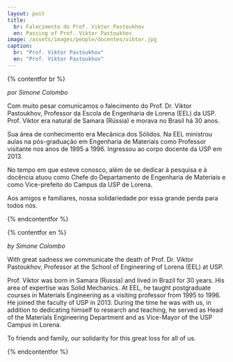 ```yaml
---
layout: post
title:
  br: Falecimento do Prof. Viktor Pastoukhov
  en: Passing of Prof. Viktor Pastoukhov
image: /assets/images/people/docentes/viktor.jpg
caption:
  br: "Prof. Viktor Pastoukhov"
  en: "Prof. Viktor Pastoukhov"
---
```


{% contentfor br %}

*por Simone Colombo*

Com muito pesar comunicamos o falecimento do Prof. Dr. Viktor Pastoukhov, Professor da Escola de Engenharia de Lorena (EEL) da USP.  Prof. Viktor era natural de Samara (Rússia) e morava no Brasil há 30 anos.

Sua área de conhecimento era Mecânica dos Sólidos. Na EEL ministrou aulas na pós-graduação em Engenharia de Materiais como Professor visitante nos anos de 1995 a 1996. Ingressou ao corpo docente da USP em 2013.

No tempo em que esteve conosco, além de se dedicar à pesquisa e à docência atuou como Chefe do Departamento de Engenharia de Materiais e como Vice-prefeito do Campus da USP de Lorena.

Aos amigos e familiares, nossa solidariedade por essa grande perda para todos nós.

{% endcontentfor %}

{% contentfor en %}

*by Simone Colombo*

With great sadness we communicate the death of Prof. Dr. Viktor Pastoukhov, Professor at the School of Engineering of Lorena (EEL) at USP.

Prof. Viktor was born in Samara (Russia) and lived in Brazil for 30 years.  His area of ​​expertise was Solid Mechanics. At EEL, he taught postgraduate courses in Materials Engineering as a visiting professor from 1995 to 1996. He joined the faculty of USP in 2013. During the time he was with us, in addition to dedicating himself to research and teaching, he served as Head of the Materials Engineering Department and as Vice-Mayor of the USP Campus in Lorena.

To friends and family, our solidarity for this great loss for all of us.

{% endcontentfor %}
